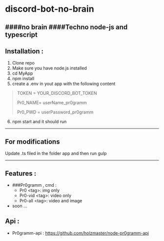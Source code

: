 # discord-bot-no-brain
####no brain
####Techno node-js and typescript
---
## Installation :

1. Clone repo
2. Make sure you have node.js installed
3. cd MyApp
4. npm install
5. create a .env in yout app with the following content
  >TOKEN = YOUR_DISCORD_BOT_TOKEN
  >
  >Pr0_NAME= userName_pr0gramm
  >
  >Pr0_PWD = userPassword_pr0gramm

6. npm start and it should run

---

## For modifications

Update .ts filed in the folder app and then run gulp

---
## Features :

+ ###Pr0gramm , cmd :
  + Pr0 \<tag>: img only
  + Pr0-vid \<tag>: video only
  + Pr0-all \<tag>: video and image
+ soon ...

## Api :

+ Pr0gramm-api : https://github.com/holzmaster/node-pr0gramm-api
